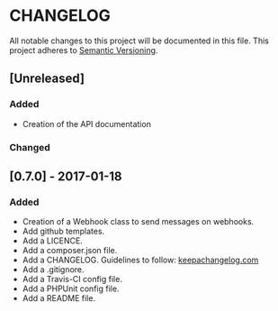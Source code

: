 CHANGELOG
=========

All notable changes to this project will be documented in this file.
This project adheres to [Semantic Versioning](http://semver.org/).

[Unreleased]
------------

### Added

- Creation of the API documentation

### Changed

[0.7.0] - 2017-01-18
--------------------

### Added

- Creation of a Webhook class to send messages on webhooks.
- Add github templates.
- Add a LICENCE.
- Add a composer.json file.
- Add a CHANGELOG. Guidelines to follow: [keepachangelog.com](http://keepachangelog.com/)
- Add a .gitignore.
- Add a Travis-CI config file.
- Add a PHPUnit config file.
- Add a README file.
